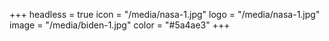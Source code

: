 +++
headless = true
icon = "/media/nasa-1.jpg"
logo = "/media/nasa-1.jpg"
image = "/media/biden-1.jpg"
color = "#5a4ae3"
+++
